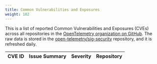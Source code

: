 ```yaml
---
title: Common Vulnerabilities and Exposures
weight: 102
---
```


This is a list of reported Common Vulnerabilities and Exposures (CVEs) across all repositories in the [OpenTelemetry organization on GitHub](https://github.com/open-telemetry/). The raw data is stored in
the [open-telemetry/sig-security](https://github.com/open-telemetry/sig-security) repository, and it
is refreshed daily.

  <table id="cve-table">
    <thead>
      <tr>
        <th>CVE ID</th>
        <th>Issue Summary</th>
        <th>Severity</th>
        <th>Repository</th>
      </tr>
    </thead>
    <tbody>
    </tbody>
  </table>

<script id="main-script">
  'use strict';
  (function() {
    function fetchAndRender() {
      fetchData()
        .then(renderTable);
    }

    function fetchData() {
      var url = 'https://raw.githubusercontent.com/open-telemetry/sig-security/data-source/published_output.json';
      return fetch(url)
        .then(function(response) {
          return response.json();
        });
    }

    function renderTable(data) {
      console.log(data)
      var table = document.getElementById('cve-table').querySelector('tbody');

      data.sort((a, b) => new Date(b.created_at) - new Date(a.created_at));

      data.forEach(item => {
        var row = table.insertRow();

        const cell1 = row.insertCell(0);
        const link = document.createElement('a');
        link.href = item['html_url'];
        link.target = '_blank';
        link.textContent = item['cve_id'];
        cell1.appendChild(link);

        const cell2 = row.insertCell(1);
        cell2.textContent = item['summary'];
        const cell3 = row.insertCell(2);
        cell3.textContent = item['severity'];

        const cell4 = row.insertCell(3);
        // cell4.textContent = item['repo'];
        const link2 = document.createElement('a');
        link2.href = 'https://www.github.com/open-telemetry/' + item['repo'] + '/security/advisories';
        link2.target = '_blank';
        link2.textContent = item['repo'];
        cell4.appendChild(link2);
      });
    }

    fetchAndRender();
  })();
</script>
